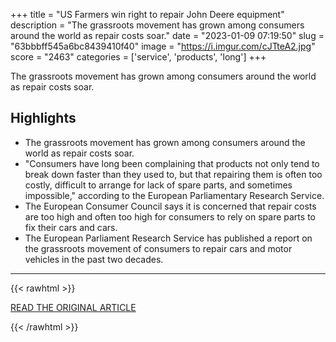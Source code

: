 +++
title = "US Farmers win right to repair John Deere equipment"
description = "The grassroots movement has grown among consumers around the world as repair costs soar."
date = "2023-01-09 07:19:50"
slug = "63bbbff545a6bc8439410f40"
image = "https://i.imgur.com/cJTteA2.jpg"
score = "2463"
categories = ['service', 'products', 'long']
+++

The grassroots movement has grown among consumers around the world as repair costs soar.

## Highlights

- The grassroots movement has grown among consumers around the world as repair costs soar.
- "Consumers have long been complaining that products not only tend to break down faster than they used to, but that repairing them is often too costly, difficult to arrange for lack of spare parts, and sometimes impossible," according to the European Parliamentary Research Service.
- The European Consumer Council says it is concerned that repair costs are too high and often too high for consumers to rely on spare parts to fix their cars and cars.
- The European Parliament Research Service has published a report on the grassroots movement of consumers to repair cars and motor vehicles in the past two decades.

---

{{< rawhtml >}}
  <p class="article-category">
    <a target="_blank" href="https://www.bbc.com/news/business-64206913">READ THE ORIGINAL ARTICLE</a>
  </p>
{{< /rawhtml >}}
